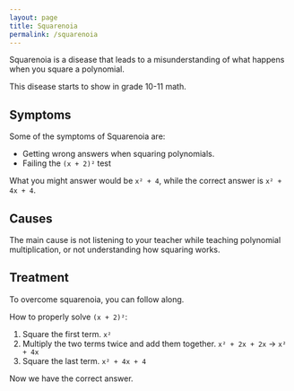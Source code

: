 ```yaml
---
layout: page
title: Squarenoia
permalink: /squarenoia
---
```

Squarenoia is a disease that leads to a misunderstanding of what happens when you square a polynomial.

This disease starts to show in grade 10-11 math.

## Symptoms
Some of the symptoms of Squarenoia are:
- Getting wrong answers when squaring polynomials.
- Failing the `(x + 2)²` test

What you might answer would be `x² + 4`, while the correct answer is `x² + 4x + 4`.

## Causes
The main cause is not listening to your teacher while teaching polynomial multiplication, or not understanding how squaring works.

## Treatment
To overcome squarenoia, you can follow along.

How to properly solve `(x + 2)²`:<br>
1. Square the first term. `x²`
2. Multiply the two terms twice and add them together. `x² + 2x + 2x` -> `x² + 4x`
3. Square the last term. `x² + 4x + 4`

Now we have the correct answer.
